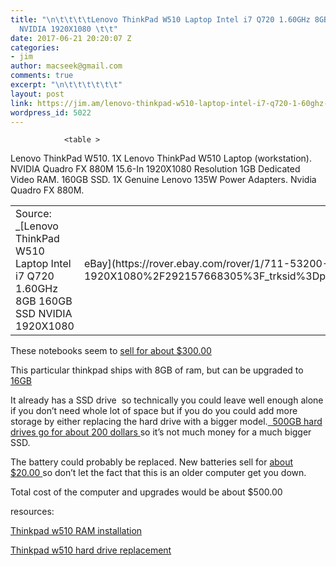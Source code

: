 ```yaml
---
title: "\n\t\t\t\tLenovo ThinkPad W510 Laptop Intel i7 Q720 1.60GHz 8GB 160GB SSD
  NVIDIA 1920X1080 \t\t"
date: 2017-06-21 20:20:07 Z
categories:
- jim
author: macseek@gmail.com
comments: true
excerpt: "\n\t\t\t\t\t\t"
layout: post
link: https://jim.am/lenovo-thinkpad-w510-laptop-intel-i7-q720-1-60ghz-8gb-160gb-ssd-nvidia-1920x1080/
wordpress_id: 5022
---
```


				<table >
<tbody >
<tr >

<td >Lenovo ThinkPad W510. 1X Lenovo ThinkPad W510 Laptop (workstation). NVIDIA Quadro FX 880M
</td>

<td >15.6-In
</td>

<td >1920X1080 Resolution
</td>

<td >1GB Dedicated Video RAM. 160GB SSD. 1X Genuine Lenovo 135W Power Adapters. Nvidia Quadro FX 880M.
</td>
</tr>
</tbody>
</table>
<table >
<tbody >
<tr >

<td >Source: _[Lenovo ThinkPad W510 Laptop Intel i7 Q720 1.60GHz 8GB 160GB SSD NVIDIA 1920X1080
</td>

<td >eBay](https://rover.ebay.com/rover/1/711-53200-19255-0/1?ff3=4&toolid=11800&pub=5575019070&campid=5337133045&mpre=http%3A%2F%2Fwww.ebay.com%2Fitm%2FLenovo-ThinkPad-W510-Laptop-Intel-i7-Q720-1-60GHz-8GB-160GB-SSD-NVIDIA-1920X1080%2F292157668305%3F_trksid%3Dp2045573.c100505.m3226%26_trkparms%3Daid%253D555014%2526algo%253DPL.DEFAULT%2526ao%253D1%2526asc%253D41376%2526meid%253D4409876424af44328cb3f2bbe4aa6ce8%2526pid%253D100505%2526rk%253D1%2526rkt%253D1%2526)_
</td>
</tr>
</tbody>
</table>


These notebooks seem to [sell for about $300.00](https://rover.ebay.com/rover/1/711-53200-19255-0/1?ff3=4&toolid=11800&pub=5575019070&campid=5337133045&mpre=http%3A%2F%2Fwww.ebay.com%2Fsch%2Fi.html%3F_odkw%3Dlenovo%2Bthinkpad%2B510%2Bbattery%26_osacat%3D0%26_from%3DR40%26_trksid%3Dp2045573.m570.l1313.TR10.TRC1.A0.H0.X500gb%2Bssd.TRS1%26_nkw%3D500gb%2Bssd%26_sacat%3D0)




This particular thinkpad ships with 8GB of ram, but can be upgraded to [16GB](https://rover.ebay.com/rover/1/711-53200-19255-0/1?ff3=4&toolid=11800&pub=5575019070&campid=5337133045&mpre=http%3A%2F%2Fwww.ebay.com%2Fsch%2Fi.html%3F_odkw%3D16gb%2Bddr3%26_osacat%3D0%26_from%3DR40%26_trksid%3Dp2045573.m570.l1313.TR3.TRC1.A0.H0.X16gb%2Bddr3%2Bsodimm.TRS0%26_nkw%3D16gb%2Bddr3%2Bsodimm%26_sacat%3D0)




It already has a SSD drive  so technically you could leave well enough alone if you don’t need whole lot of space but if you do you could add more storage by either replacing the hard drive with a bigger model.[  500GB hard drives go for about 200 dollars ](https://rover.ebay.com/rover/1/711-53200-19255-0/1?ff3=4&toolid=11800&pub=5575019070&campid=5337133045&mpre=http%3A%2F%2Fwww.ebay.com%2Fsch%2Fi.html%3F_odkw%3Dlenovo%2Bthinkpad%2B510%2Bbattery%26_osacat%3D0%26_from%3DR40%26_trksid%3Dp2045573.m570.l1313.TR10.TRC1.A0.H0.X500gb%2Bssd.TRS1%26_nkw%3D500gb%2Bssd%26_sacat%3D0)so it’s not much money for a much bigger SSD.




The battery could probably be replaced. New batteries sell for [about $20.00 ](https://rover.ebay.com/rover/1/711-53200-19255-0/1?ff3=4&toolid=11800&pub=5575019070&campid=5337133045&mpre=http%3A%2F%2Fwww.ebay.com%2Fsch%2Fi.html%3F_odkw%3Dlenovo%2Bthinkpad%2B510%26_osacat%3D0%26_from%3DR40%26_trksid%3Dp2045573.m570.l1313.TR0.TRC0.H0.Xlenovo%2Bthinkpad%2B510%2Bbattery.TRS1%26_nkw%3Dlenovo%2Bthinkpad%2B510%2Bbattery%26_sacat%3D0)so don’t let the fact that this is an older computer get you down.




Total cost of the computer and upgrades would be about $500.00




resources:




[Thinkpad w510 RAM installation](https://www.youtube.com/watch?v=RBEzYombu2c)




[Thinkpad w510 hard drive replacement](https://www.youtube.com/watch?v=npAox4aWA0g)


		
